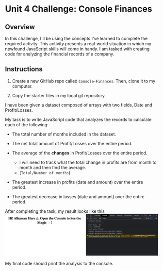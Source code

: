 # Unit 4 Challenge: Console Finances

## Overview

In this challenge, I'll be using the concepts I've learned to complete the required activity. This activity presents a real-world situation in which my newfound JavaScript skills will come in handy. I am tasked with creating code for analyzing the financial records of a company. 

## Instructions

1. Create a new GitHub repo called `Console-Finances`. Then, clone it to my computer.

2. Copy the starter files in my local git repository.
   
I have been given a dataset composed of arrays with two fields, Date and Profit/Losses.

My task is to write JavaScript code that analyzes the records to calculate each of the following:

* The total number of months included in the dataset.

* The net total amount of Profit/Losses over the entire period.

* The average of the **changes** in Profit/Losses over the entire period.
  * I will need to track what the total change in profits are from month to month and then find the average.
  * (`Total/Number of months`)

* The greatest increase in profits (date and amount) over the entire period.

* The greatest decrease in losses (date and amount) over the entire period.

After completing the task, my result looks like this 
![Alt text](Screenshot%202023-01-10%20at%2022.34.08.png)


My final code should print the analysis to the console.

